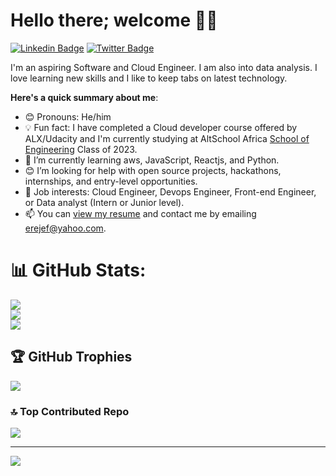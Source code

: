# Hello there; welcome 👋🏾

[![Linkedin Badge](https://img.shields.io/badge/-LinkedIn-blue?style=for-the-badge&logo=Linkedin&logoColor=white&link=https://www.lhttps://www.linkedin.com/in/powei-erewejoh/)](https://www.linkedin.com/in/powei-erewejoh/) [![Twitter Badge](https://img.shields.io/badge/-@Jeyzor-1ca0f1?style=for-the-badge&logo=twitter&logoColor=white&link=https://twitter.com/Jeyzor)](https://twitter.com/Jeyzor)

I'm an aspiring Software and Cloud Engineer. I am also into data analysis. I love learning new skills and I like to keep tabs on latest technology.

**Here's a quick summary about me**:

- 😊 Pronouns: He/him
- 💡 Fun fact: I have completed a Cloud developer course offered by ALX/Udacity and I'm currently studying at AltSchool Africa [School of Engineering](https://altschoolafrica.com/schools/engineering) Class of 2023.
- 🌱 I’m currently learning aws, JavaScript, Reactjs, and Python.
- 😊 I’m looking for help with open source projects, hackathons, internships, and entry-level opportunities.
- 💼 Job interests: Cloud Engineer, Devops Engineer, Front-end Engineer, or Data analyst (Intern or Junior level).
- 📫 You can [view my resume](#) and contact me by emailing erejef@yahoo.com.

# 📊 GitHub Stats:
![](https://github-readme-stats.vercel.app/api?username=Epowei&theme=dark&hide_border=true&include_all_commits=false&count_private=false)<br/>
![](https://github-readme-streak-stats.herokuapp.com/?user=Epowei&theme=dark&hide_border=true)<br/>
![](https://github-readme-stats.vercel.app/api/top-langs/?username=Epowei&theme=dark&hide_border=true&include_all_commits=false&count_private=false&layout=compact)

## 🏆 GitHub Trophies
![](https://github-profile-trophy.vercel.app/?username=Epowei&theme=radical&no-frame=false&no-bg=true&margin-w=4)

### 🔝 Top Contributed Repo
![](https://github-contributor-stats.vercel.app/api?username=Epowei&limit=5&theme=dark&combine_all_yearly_contributions=true)

---
[![](https://visitcount.itsvg.in/api?id=Epowei&icon=0&color=0)](https://visitcount.itsvg.in)
